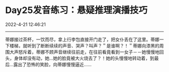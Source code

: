 # Day25发音练习：悬疑推理演播技巧

2022-4-21 12:46:21

---



蒂娜接过茶杯，一饮而尽，拿上行李包直接开门走了，把女仆丢在了这里。蒂娜一下楼梯，就听到了断断续续的声音、哭声？叫声？＂是谁啊？！＂蒂娜向漆黑的周围大声怒斥着，蒂娜不顾声音继续往前走，在往前看竟看到一女子－－她慢慢地回头，身体却没有动，她…她的脸竟被大火烧去了？！她的头慢慢地转动着，到最后…露出了恐怖的笑脸，向蒂娜慢慢逼近……
